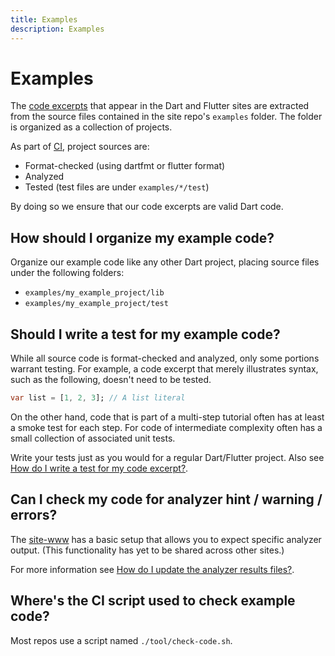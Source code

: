 ```yaml
---
title: Examples
description: Examples
---
```


# Examples

The [code excerpts][] that appear in the Dart and Flutter sites are extracted
from the source files contained in the site repo's `examples` folder. The folder
is organized as a collection of projects.

As part of [CI][], project sources are:

- Format-checked (using dartfmt or flutter format)
- Analyzed
- Tested (test files are under `examples/*/test`)

By doing so we ensure that our code excerpts are valid Dart code.

## How should I organize my example code?

Organize our example code like any other Dart project, placing source files under the following folders:

- `examples/my_example_project/lib`
- `examples/my_example_project/test`

## Should I write a test for my example code?

While all source code is format-checked and analyzed, only some portions warrant
testing. For example, a code excerpt that merely illustrates syntax, such as the
following, doesn't need to be tested.

```dart
var list = [1, 2, 3]; // A list literal
```

On the other hand, code that is part of a multi-step tutorial often has at least
a smoke test for each step. For code of intermediate complexity often has a
small collection of associated unit tests.

Write your tests just as you would for a regular Dart/Flutter project. Also see
[How do I write a test for my code excerpt?][].

## Can I check my code for analyzer hint / warning / errors?

The [site-www][] has a basic setup that allows you to expect specific analyzer
output. (This functionality has yet to be shared across other sites.)

For more information see [How do I update the analyzer results files?][].

## Where's the CI script used to check example code?

Most repos use a script named `./tool/check-code.sh`.

[CI]: https://www.thoughtworks.com/continuous-integration
[code excerpts]: code-excerpts.md
[How do I update the analyzer results files?]: https://github.com/dart-lang/site-www/tree/master/examples#how-do-i-update-the-analyzer-results-files
[site-www]: https://github.com/dart-lang/site-www
[How do I write a test for my code excerpt?]: code-excerpts.md#how-do-i-write-a-test-for-my-code-excerpt
